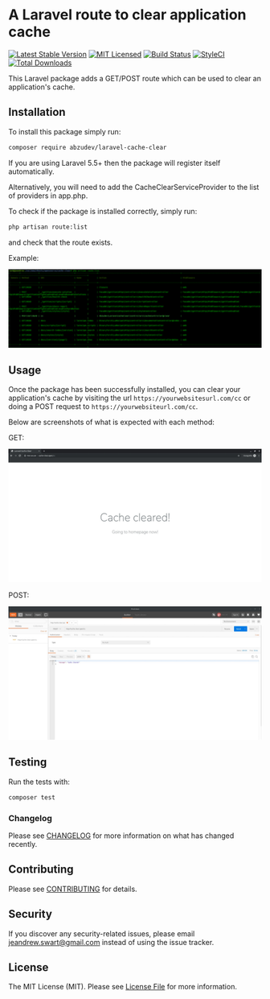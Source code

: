 # A Laravel route to clear application cache

[![Latest Stable Version](https://poser.pugx.org/abzudev/laravel-cache-clear/v/stable?format=flat-square)](https://packagist.org/packages/abzudev/laravel-cache-clear)
[![MIT Licensed](https://img.shields.io/badge/license-MIT-brightgreen.svg?style=flat-square)](LICENSE.md)
[![Build Status](https://img.shields.io/travis/abzudev/laravel-cache-clear/master.svg?style=flat-square)](https://travis-ci.org/abzudev/laravel-cache-clear)
[![StyleCI](https://styleci.io/repos/30915528/shield)](https://styleci.io/repos/30915528)
[![Total Downloads](https://img.shields.io/packagist/dt/abzudev/laravel-cache-clear.svg?style=flat-square)](https://packagist.org/packages/abzudev/laravel-cache-clear)

This Laravel package adds a GET/POST route which can be used to clear an application's cache.

## Installation

To install this package simply run:

``` bash
composer require abzudev/laravel-cache-clear
```

If you are using Laravel 5.5+ then the package will register itself automatically.

Alternatively, you will need to add the CacheClearServiceProvider to the list of providers in app.php.

To check if the package is installed correctly, simply run:

``` bash
php artisan route:list
```

and check that the route exists.

Example:

![Application route list](https://raw.githubusercontent.com/abzudev/laravel-cache-clear/master/screenshots/routelist.jpg)

## Usage

Once the package has been successfully installed, you can clear your application's cache 
by visiting the url `https://yourwebsitesurl.com/cc` or doing a POST request to `https://yourwebsiteurl.com/cc`.

Below are screenshots of what is expected with each method:

GET:

![GET request example](https://raw.githubusercontent.com/abzudev/laravel-cache-clear/master/screenshots/GET.jpg)

POST:

![POST request example](https://raw.githubusercontent.com/abzudev/laravel-cache-clear/master/screenshots/POST.jpg)

## Testing

Run the tests with:

``` bash
composer test
```

### Changelog

Please see [CHANGELOG](CHANGELOG.md) for more information on what has changed recently.

## Contributing

Please see [CONTRIBUTING](CONTRIBUTING.md) for details.

## Security

If you discover any security-related issues, please email jeandrew.swart@gmail.com instead of using the issue tracker.

## License

The MIT License (MIT). Please see [License File](LICENSE.md) for more information.
